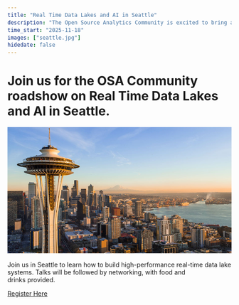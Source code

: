 ```yaml
---
title: "Real Time Data Lakes and AI in Seattle"
description: "​The Open Source Analytics Community is excited to bring an evening of insights and networking to Seattle, featuring experts from Altinity, AWS, and more. Join us!"
time_start: "2025-11-18"
images: ["seattle.jpg"]
hidedate: false
---
```



# Join us for the OSA Community roadshow on Real Time Data Lakes and AI in Seattle. 
<a href="https://luma.com/aq6hvwzv" target="_blank" ><img src="seattle.jpg" alt="Real Time Data Lakes in Seattle" class="img-fluid" /></a>

​Join us in Seattle to learn how to build high-performance real-time data lake systems. Talks will be followed by networking, with food and drinks provided.

[Register Here](https://luma.com/aq6hvwzv)




##  